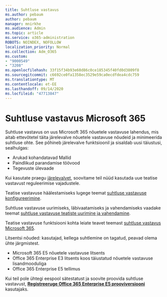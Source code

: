 ```yaml
---
title: Suhtluse vastavus
ms.author: pebaum
author: pebaum
manager: mnirkhe
ms.audience: Admin
ms.topic: article
ms.service: o365-administration
ROBOTS: NOINDEX, NOFOLLOW
localization_priority: Normal
ms.collection: Adm_O365
ms.custom:
- "9000549"
- "3208"
ms.openlocfilehash: 33f15f34b93e60d86c0ce185345f40fd0d3809f8
ms.sourcegitcommit: c6692ce0fa1358ec3529e59ca0ecdfdea4cdc759
ms.translationtype: MT
ms.contentlocale: et-EE
ms.lasthandoff: 09/14/2020
ms.locfileid: "47713847"
---
```

# <a name="communication-compliance-in-microsoft-365"></a>Suhtluse vastavus Microsoft 365

Suhtluse vastavus on uus Microsoft 365 nõuetele vastavuse lahendus, mis aitab ettevõtetel täita järelevalve nõuetele vastavuse nõudeid ja minimeerida suhtluse ohte. See põhineb järelevalve funktsioonil ja sisaldab uusi täiustusi, sealhulgas:

- Arukad kohandatavad Mallid
- Paindlikud parandamise töövood
- Tegevuste ülevaade

Kui kasutate praegu [järelevalvet](https://docs.microsoft.com/microsoft-365/compliance/supervision-policies), soovitame teil nüüd kasutada uue teatise vastavust reguleerimise vajadustele.

Teatise vastavuse häälestamiseks lugege teemat [suhtluse vastavuse konfigureerimine](https://docs.microsoft.com/microsoft-365/compliance/communication-compliance-configure).

Suhtluse vastavuse uurimiseks, läbivaatamiseks ja vahendamiseks vaadake teemat [suhtluse vastavuse teatiste uurimine ja vahendamine](https://docs.microsoft.com/microsoft-365/compliance/communication-compliance-investigate-remediate).

Teatise vastavuse funktsiooni kohta leiate teavet teemast [suhtluse vastavus Microsoft 365](https://docs.microsoft.com/microsoft-365/compliance/communication-compliance).

Litsentsi nõuded: kasutajad, kellega suhtlemine on tagatud, peavad olema ühte järgmistest.

- Microsoft 365 E5 nõuetele vastavuse litsents
- Office 365 Enterprise E3 litsents koos täiustatud nõuetele vastavuse lisandmooduliga
- Office 365 Enterprise E5 tellimus

Kui teil pole ühtegi eespool sätestatust ja soovite proovida suhtluse vastavust, **[Registreeruge Office 365 Enterprise E5 prooviversiooni](https://go.microsoft.com/fwlink/p/?LinkID=698279)** kasutajaks.